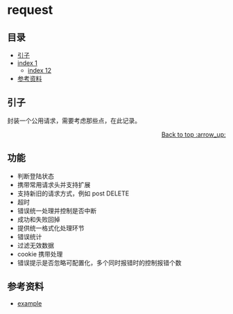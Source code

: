 # request
## <a name="index"></a> 目录
- [引子](#start)
- [index 1](#index1)
  - [index 12](#index12)
- [参考资料](#reference)


## <a name="start"></a> 引子
封装一个公用请求，需要考虑那些点，在此记录。

<div align="right"><a href="#index">Back to top :arrow_up:</a></div>

## 功能
- 判断登陆状态
- 携带常用请求头并支持扩展
- 支持新旧的请求方式，例如 post DELETE
- 超时
- 错误统一处理并控制是否中断
- 成功和失败回掉
- 提供统一格式化处理环节
- 错误统计
- 过滤无效数据
- cookie 携带处理
- 错误提示是否忽略可配置化，多个同时报错时的控制报错个数

## <a name="reference"></a> 参考资料
- [example][url-base]


[url-base]:https://xxholic.github.io/segment